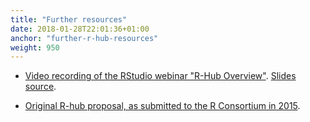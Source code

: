 ```yaml
---
title: "Further resources"
date: 2018-01-28T22:01:36+01:00
anchor: "further-r-hub-resources"
weight: 950
---
```


* [Video recording of the RStudio webinar "R-Hub Overview"](https://resources.rstudio.com/webinars/r-hub-overview-ga-bor-csa-rdi). [Slides source](https://github.com/r-hub/presentations/tree/master/2018-05-09-webinar).

* [Original R-hub proposal, as submitted to the R Consortium in 2015](https://github.com/r-hub/proposal).